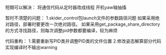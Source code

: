 短期可以解决：
将通信代码从定时器改成线程
开机yaw轴抽搐

暂时不清楚的问题：
1.skider_control包launch文件的参数路径问题
如果采用绝对路径，部署时要更改一次绝对路径。
如果采用get_package_share_directory的方式寻找路径，则每次调整pid参数都要编译，较为麻烦

代码重构：
1.需要重新写PID类并调整PID类的文件位置
2.修改姿态解算部分代码实现编译时不输出warning
